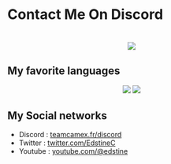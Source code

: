 
# Contact Me On Discord

<h1 align="center">
  <a href="https://discord.com/users/698574668671483947"><img src="https://lanyard.cnrad.dev/api/698574668671483947"></a>
</h1>


## My favorite languages

<p align="center">
	<img src="https://img.shields.io/badge/CSHARP-2CCC00?style=for-the-badge&logo=csharp&logoColor=FFFFFF">
	<img src="https://img.shields.io/badge/CSHARP-2CCC00?style=for-the-badge&logo=csharp&logoColor=FFFFFF">
</p>

## My Social networks

- Discord : [teamcamex.fr/discord](https://teamcamex.fr/discord)
- Twitter : [twitter.com/EdstineC](https://twitter.com/EdstineC)
- Youtube : [youtube.com/@edstine](https://www.youtube.com/@edstine)

